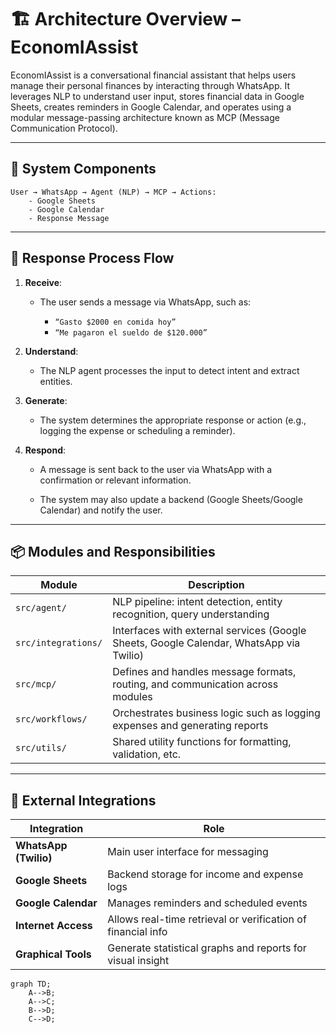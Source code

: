 # 🏗️ Architecture Overview – EconomIAssist
EconomIAssist is a conversational financial assistant that helps users manage their personal finances by interacting through WhatsApp. It leverages NLP to understand user input, stores financial data in Google Sheets, creates reminders in Google Calendar, and operates using a modular message-passing architecture known as MCP (Message Communication Protocol).

---
## 🧱 System Components
```
User → WhatsApp → Agent (NLP) → MCP → Actions:
    - Google Sheets
    - Google Calendar
    - Response Message
```
---

## 🔁 Response Process Flow

1.  **Receive**:

    * The user sends a message via WhatsApp, such as:

        * ```“Gasto $2000 en comida hoy”```
        * ```“Me pagaron el sueldo de $120.000”```

2. **Understand**:

    * The NLP agent processes the input to detect intent and extract entities.

3. **Generate**:

    * The system determines the appropriate response or action (e.g., logging the expense or scheduling a reminder).

4. **Respond**:

    * A message is sent back to the user via WhatsApp with a confirmation or relevant information.

    * The system may also update a backend (Google Sheets/Google Calendar) and notify the user.

---

## 📦 Modules and Responsibilities

Module|Description
---|---
```src/agent/```| NLP pipeline: intent detection, entity recognition, query understanding
```src/integrations/```|Interfaces with external services (Google Sheets, Google Calendar, WhatsApp via Twilio)
```src/mcp/```|	Defines and handles message formats, routing, and communication across modules
```src/workflows/```|	Orchestrates business logic such as logging expenses and generating reports
```src/utils/```|	Shared utility functions for formatting, validation, etc.


---

## 🔌 External Integrations

Integration|	Role
---|---
**WhatsApp (Twilio)**	|Main user interface for messaging
**Google Sheets**	|Backend storage for income and expense logs
**Google Calendar**	|Manages reminders and scheduled events
**Internet Access**	|Allows real-time retrieval or verification of financial info
**Graphical Tools**	|Generate statistical graphs and reports for visual insight


```mermaid
graph TD;
    A-->B;
    A-->C;
    B-->D;
    C-->D;
```
